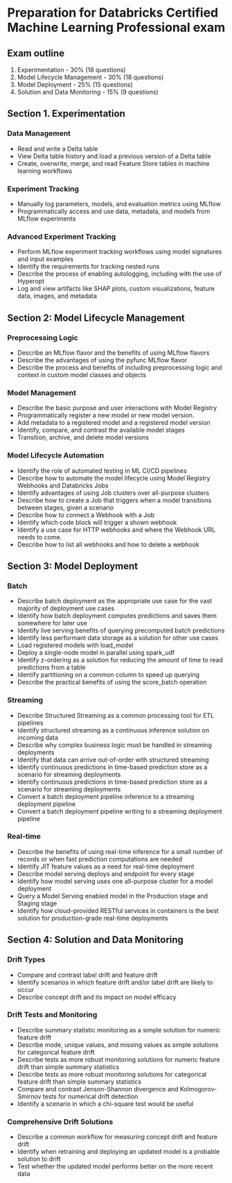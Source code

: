 # Preparation for Databricks Certified Machine Learning Professional exam

## Exam outline

1. Experimentation - 30% (18 questions)
2. Model Lifecycle Management - 30% (18 questions)
3. Model Deployment - 25% (15 questions)
4. Solution and Data Monitoring - 15% (9 questions)

## Section 1. Experimentation

### Data Management
- Read and write a Delta table
- View Delta table history and load a previous version of a Delta table
- Create, overwrite, merge, and read Feature Store tables in machine learning
workflows

### Experiment Tracking
- Manually log parameters, models, and evaluation metrics using MLflow
- Programmatically access and use data, metadata, and models from MLflow
experiments

### Advanced Experiment Tracking
- Perform MLflow experiment tracking workflows using model signatures and input
examples
- Identify the requirements for tracking nested runs
- Describe the process of enabling autologging, including with the use of Hyperopt
- Log and view artifacts like SHAP plots, custom visualizations, feature data, images,
and metadata

## Section 2: Model Lifecycle Management

### Preprocessing Logic
- Describe an MLflow flavor and the benefits of using MLflow flavors
- Describe the advantages of using the pyfunc MLflow flavor
- Describe the process and benefits of including preprocessing logic and context in
custom model classes and objects

### Model Management
- Describe the basic purpose and user interactions with Model Registry
- Programmatically register a new model or new model version.
- Add metadata to a registered model and a registered model version
- Identify, compare, and contrast the available model stages
- Transition, archive, and delete model versions

### Model Lifecycle Automation
- Identify the role of automated testing in ML CI/CD pipelines
- Describe how to automate the model lifecycle using Model Registry Webhooks and
Databricks Jobs
- Identify advantages of using Job clusters over all-purpose clusters
- Describe how to create a Job that triggers when a model transitions between stages,
given a scenario
- Describe how to connect a Webhook with a Job
- Identify which code block will trigger a shown webhook
- Identify a use case for HTTP webhooks and where the Webhook URL needs to come.
- Describe how to list all webhooks and how to delete a webhook

## Section 3: Model Deployment

### Batch
- Describe batch deployment as the appropriate use case for the vast majority of
deployment use cases
- Identify how batch deployment computes predictions and saves them somewhere
for later use
- Identify live serving benefits of querying precomputed batch predictions
- Identify less performant data storage as a solution for other use cases
- Load registered models with load_model
- Deploy a single-node model in parallel using spark_udf
- Identify z-ordering as a solution for reducing the amount of time to read predictions
from a table
- Identify partitioning on a common column to speed up querying
- Describe the practical benefits of using the score_batch operation

### Streaming
- Describe Structured Streaming as a common processing tool for ETL pipelines
- Identify structured streaming as a continuous inference solution on incoming data
- Describe why complex business logic must be handled in streaming deployments
- Identify that data can arrive out-of-order with structured streaming
- Identify continuous predictions in time-based prediction store as a scenario for
streaming deployments
- Identify continuous predictions in time-based prediction store as a scenario for
streaming deployments
- Convert a batch deployment pipeline inference to a streaming deployment pipeline
- Convert a batch deployment pipeline writing to a streaming deployment pipeline

### Real-time
- Describe the benefits of using real-time inference for a small number of records or
when fast prediction computations are needed
- Identify JIT feature values as a need for real-time deployment
- Describe model serving deploys and endpoint for every stage
- Identify how model serving uses one all-purpose cluster for a model deployment
- Query a Model Serving enabled model in the Production stage and Staging stage
- Identify how cloud-provided RESTful services in containers is the best solution for
production-grade real-time deployments

## Section 4: Solution and Data Monitoring

### Drift Types
- Compare and contrast label drift and feature drift
- Identify scenarios in which feature drift and/or label drift are likely to occur
- Describe concept drift and its impact on model efficacy

### Drift Tests and Monitoring
- Describe summary statistic monitoring as a simple solution for numeric feature drift
- Describe mode, unique values, and missing values as simple solutions for categorical
feature drift
- Describe tests as more robust monitoring solutions for numeric feature drift than
simple summary statistics
- Describe tests as more robust monitoring solutions for categorical feature drift than
simple summary statistics
- Compare and contrast Jenson-Shannon divergence and Kolmogorov-Smirnov tests
for numerical drift detection
- Identify a scenario in which a chi-square test would be useful
### Comprehensive Drift Solutions
- Describe a common workflow for measuring concept drift and feature drift
- Identify when retraining and deploying an updated model is a probable solution to
drift
- Test whether the updated model performs better on the more recent data
